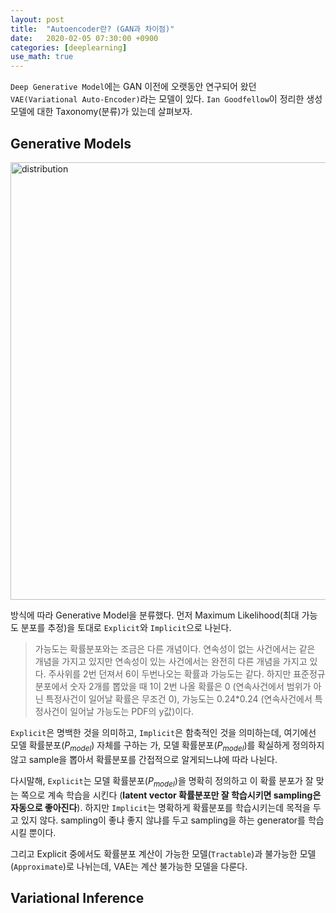 ```yaml
---
layout: post
title:  "Autoencoder란? (GAN과 차이점)"
date:   2020-02-05 07:30:00 +0900
categories: [deeplearning]
use_math: true
---
```


`Deep Generative Model`에는 GAN 이전에 오랫동안 연구되어 왔던 `VAE(Variational Auto-Encoder)`라는 모델이 있다. `Ian Goodfellow`이 정리한 생성모델에 대한 Taxonomy(분류)가 있는데 살펴보자.

## Generative Models

<img src="https://raw.githubusercontent.com/jsstar522/jsstar522.github.io/master/static/img/_posts/20200210/1.jpg" alt="distribution" style="width:700px; margin: 0 auto;"/>

방식에 따라 Generative Model을 분류했다. 먼저 Maximum Likelihood(최대 가능도 분포를 추정)을 토대로 `Explicit`와 `Implicit`으로 나뉜다. 

> 가능도는 확률분포와는 조금은 다른 개념이다. 연속성이 없는 사건에서는 같은 개념을 가지고 있지만 연속성이 있는 사건에서는 완전히 다른 개념을 가지고 있다. 주사위를 2번 던져서 6이 두번나오는 확률과 가능도는 같다. 하지만 표준정규분포에서 숫자 2개를 뽑았을 때 1이 2번 나올 확률은 0 (연속사건에서 범위가 아닌 특정사건이 일어날 확률은 무조건 0), 가능도는 0.24*0.24 (연속사건에서 특정사건이 일어날 가능도는 PDF의 y값)이다.

`Explicit`은 명백한 것을 의미하고, `Implicit`은 함축적인 것을 의미하는데, 여기에선 모델 확률분포($P_{model}$) 자체를 구하는 가, 모델 확률분포($P_{model}$)를 확실하게 정의하지 않고 sample을 뽑아서 확률분포를 간접적으로 알게되느냐에 따라 나뉜다. 

다시말해, `Explicit`는 모델 확률분포($P_{model}$)을 명확히 정의하고 이 확률 분포가 잘 맞는 쪽으로 계속 학습을 시킨다 (**latent vector 확률분포만 잘 학습시키면 sampling은 자동으로 좋아진다**). 하지만 `Implicit`는 명확하게 확률분포를 학습시키는데 목적을 두고 있지 않다. sampling이 좋냐 좋지 않냐를 두고 sampling을 하는 generator를 학습시킬 뿐이다.

그리고 Explicit 중에서도 확률분포 계산이 가능한 모델(`Tractable`)과 불가능한 모델(`Approximate`)로 나뉘는데, VAE는 계산 불가능한 모델을 다룬다. 

## Variational Inference

